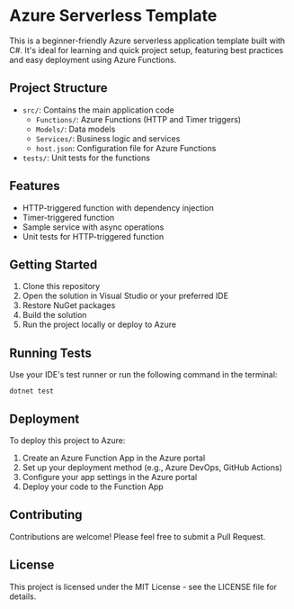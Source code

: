 # Azure Serverless Template

This is a beginner-friendly Azure serverless application template built with C#. It's ideal for learning and quick project setup, featuring best practices and easy deployment using Azure Functions.

## Project Structure

- `src/`: Contains the main application code
  - `Functions/`: Azure Functions (HTTP and Timer triggers)
  - `Models/`: Data models
  - `Services/`: Business logic and services
  - `host.json`: Configuration file for Azure Functions
- `tests/`: Unit tests for the functions

## Features

- HTTP-triggered function with dependency injection
- Timer-triggered function
- Sample service with async operations
- Unit tests for HTTP-triggered function

## Getting Started

1. Clone this repository
2. Open the solution in Visual Studio or your preferred IDE
3. Restore NuGet packages
4. Build the solution
5. Run the project locally or deploy to Azure

## Running Tests

Use your IDE's test runner or run the following command in the terminal:

```
dotnet test
```

## Deployment

To deploy this project to Azure:

1. Create an Azure Function App in the Azure portal
2. Set up your deployment method (e.g., Azure DevOps, GitHub Actions)
3. Configure your app settings in the Azure portal
4. Deploy your code to the Function App

## Contributing

Contributions are welcome! Please feel free to submit a Pull Request.

## License

This project is licensed under the MIT License - see the LICENSE file for details.